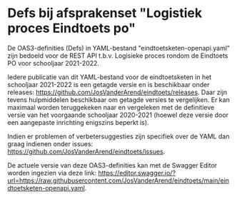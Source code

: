 # Defs bij afsprakenset "Logistiek proces Eindtoets po"
De OAS3-definities (Defs) in YAML-bestand "eindtoetsketen-openapi.yaml" zijn bedoeld voor de REST API t.b.v. Logisieke proces rondom de Eindtoets PO voor schooljaar 2021-2022. 

Iedere publicatie van dit YAML-bestand voor de eindtoetsketen in het schooljaar 2021-2022 is een getagde versie en is beschikbaar onder releases: https://github.com/JosVanderArend/eindtoets/releases. Daar zijn tevens hulpmiddelen beschikbaar om getagde versies te vergelijken. 
Er kan maximaal worden teruggekeken naar en vergeleken met de definitieve versie van het voorgaande schooljaar 2020-2021 (hoewel deze versie door een aangepaste inrichting enigszins beperkt is).

Indien er problemen of verbetersuggesties zijn specifiek over de YAML dan graag indienen onder issues: https://github.com/JosVanderArend/eindtoets/issues.


De actuele versie van deze OAS3-definities kan met de Swagger Editor worden ingezien via deze link: https://editor.swagger.io/?url=https://raw.githubusercontent.com/JosVanderArend/eindtoets/main/eindtoetsketen-openapi.yaml. 
 

